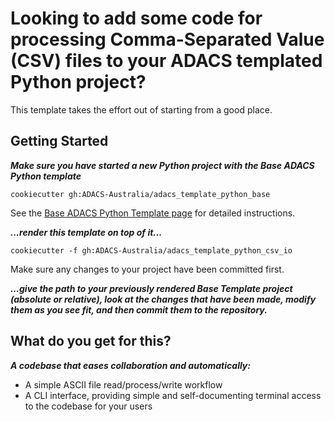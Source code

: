 # Looking to add some code for processing Comma-Separated Value (CSV) files to your ADACS templated Python project?
This template takes the effort out of starting from a good place.

## Getting Started
***Make sure you have started a new Python project with the Base ADACS Python template***
``` console
cookiecutter gh:ADACS-Australia/adacs_template_python_base
```

See the [Base ADACS Python Template page](https://github.com/ADACS-Australia/adacs_template_python_base) for detailed instructions.

***...render this template on top of it...***
``` console
cookiecutter -f gh:ADACS-Australia/adacs_template_python_csv_io
```
Make sure any changes to your project have been committed first.

***...give the path to your previously rendered Base Template project (absolute or relative), look at the changes that have been made, modify them as you see fit, and then commit them to the repository.***

## What do you get for this?
***A codebase that eases collaboration and automatically:***
* A simple ASCII file read/process/write workflow
* A CLI interface, providing simple and self-documenting terminal access to the codebase for your users
